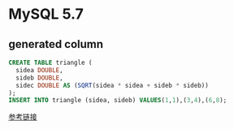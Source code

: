 # MySQL 5.7
## generated column
```sql
CREATE TABLE triangle (
  sidea DOUBLE,
  sideb DOUBLE,
  sidec DOUBLE AS (SQRT(sidea * sidea + sideb * sideb))
);
INSERT INTO triangle (sidea, sideb) VALUES(1,1),(3,4),(6,8);
```
[参考链接](http://mingxinglai.com/cn/2015/12/mysql5.7-virtal-column/)